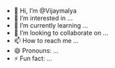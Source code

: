 - 👋 Hi, I’m @Vijaymalya
- 👀 I’m interested in ...
- 🌱 I’m currently learning ...
- 💞️ I’m looking to collaborate on ...
- 📫 How to reach me ...
- 😄 Pronouns: ...
- ⚡ Fun fact: ...

<!---
Vijaymalya/Vijaymalya is a ✨ special ✨ repository because its `README.md` (this file) appears on your GitHub profile.
You can click the Preview link to take a look at your changes.
--->
